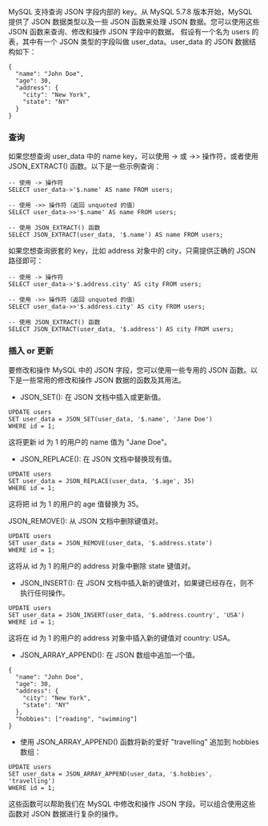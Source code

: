 MySQL 支持查询 JSON 字段内部的 key。从 MySQL 5.7.8 版本开始，MySQL 提供了 JSON 数据类型以及一些 JSON 函数来处理 JSON 数据。您可以使用这些 JSON 函数来查询、修改和操作 JSON 字段中的数据。
假设有一个名为 users 的表，其中有一个 JSON 类型的字段叫做 user_data。user_data 的 JSON 数据结构如下：
```
{
  "name": "John Doe",
  "age": 30,
  "address": {
    "city": "New York",
    "state": "NY"
  }
}
```
### 查询
如果您想查询 user_data 中的 name key，可以使用 -> 或 ->> 操作符，或者使用 JSON_EXTRACT() 函数。以下是一些示例查询：
```
-- 使用 -> 操作符
SELECT user_data->'$.name' AS name FROM users;

-- 使用 ->> 操作符（返回 unquoted 的值）
SELECT user_data->>'$.name' AS name FROM users;

-- 使用 JSON_EXTRACT() 函数
SELECT JSON_EXTRACT(user_data, '$.name') AS name FROM users;
```

如果您想查询嵌套的 key，比如 address 对象中的 city，只需提供正确的 JSON 路径即可：
```
-- 使用 -> 操作符
SELECT user_data->'$.address.city' AS city FROM users;

-- 使用 ->> 操作符（返回 unquoted 的值）
SELECT user_data->>'$.address.city' AS city FROM users;

-- 使用 JSON_EXTRACT() 函数
SELECT JSON_EXTRACT(user_data, '$.address') AS city FROM users;
```

### 插入 or 更新
要修改和操作 MySQL 中的 JSON 字段，您可以使用一些专用的 JSON 函数。以下是一些常用的修改和操作 JSON 数据的函数及其用法。
- JSON_SET(): 在 JSON 文档中插入或更新值。
```
UPDATE users
SET user_data = JSON_SET(user_data, '$.name', 'Jane Doe')
WHERE id = 1;
```
这将更新 id 为 1 的用户的 name 值为 "Jane Doe"。
- JSON_REPLACE(): 在 JSON 文档中替换现有值。
```
UPDATE users
SET user_data = JSON_REPLACE(user_data, '$.age', 35)
WHERE id = 1;
```
这将把 id 为 1 的用户的 age 值替换为 35。

JSON_REMOVE(): 从 JSON 文档中删除键值对。
```
UPDATE users
SET user_data = JSON_REMOVE(user_data, '$.address.state')
WHERE id = 1;
```
这将从 id 为 1 的用户的 address 对象中删除 state 键值对。

- JSON_INSERT(): 在 JSON 文档中插入新的键值对，如果键已经存在，则不执行任何操作。
```
UPDATE users
SET user_data = JSON_INSERT(user_data, '$.address.country', 'USA')
WHERE id = 1;
```
这将在 id 为 1 的用户的 address 对象中插入新的键值对 country: USA。

- JSON_ARRAY_APPEND(): 在 JSON 数组中追加一个值。
```
{
  "name": "John Doe",
  "age": 30,
  "address": {
    "city": "New York",
    "state": "NY"
  },
  "hobbies": ["reading", "swimming"]
}
```
- 使用 JSON_ARRAY_APPEND() 函数将新的爱好 "travelling" 追加到 hobbies 数组：
```
UPDATE users
SET user_data = JSON_ARRAY_APPEND(user_data, '$.hobbies', 'travelling')
WHERE id = 1;
```
这些函数可以帮助我们在 MySQL 中修改和操作 JSON 字段。可以组合使用这些函数对 JSON 数据进行复杂的操作。

